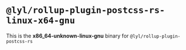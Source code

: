 # `@lyl/rollup-plugin-postcss-rs-linux-x64-gnu`

This is the **x86_64-unknown-linux-gnu** binary for `@lyl/rollup-plugin-postcss-rs`
